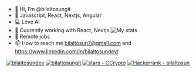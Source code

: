 - 👋 Hi, I’m @bilaltosungit 
- 👀 Javascript, React, Nextjs, Angular
- 💻 Love AI
- 🌱 Cuurently working with React, Nextjs                                                                                          ![My stats](https://github-readme-stats.vercel.app/api?username=bilaltosungit&show_icons=true&theme=radical)
- 💞️ Remote jobs
- 📫 How to reach me bilaltosun7@gmail.com and https://www.linkedin.com/in/bilaltosundev/

<!---
bilaltosungit/bilaltosungit is a ✨ special ✨ repository because its `README.md` (this file) appears on your GitHub profile.
You can click the Preview link to take a look at your changes.
--->

<a href="https://www.linkedin.com/in/bilaltosundev/"><img src="https://img.shields.io/badge/bilaltosundev-blue?logo=linkedin&amp;logoColor=white" alt="bilaltosundev" /></a>
<a href="https://github.com/bilaltosungit"><img src="https://img.shields.io/badge/bilaltosungit-grey?logo=github&amp;logoColor=black" alt="bilaltosungit" /></a>
<a href="https://github.com/mcagriaksoy"><img src="https://img.shields.io/github/stars/bilaltosungit?style=social" alt="stars - CCrypto" /></a>
<a href="https://www.hackerrank.com/profile/bilaltosun7"><img src="https://img.shields.io/badge/Hackerrank-bilaltosun-2ea44f?logo=hackerrank" alt="Hackerrank - bilaltosun" /></a>



